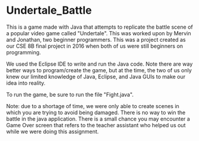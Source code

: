 # Undertale_Battle
This is a game made with Java that attempts to replicate the battle scene of a popular video game called "Undertale". This was worked upon by Mervin and Jonathan, two beginner programmers. This was a project created as our CSE 8B final project in 2016 when both of us were still beginners on programming.

We used the Eclipse IDE to write and run the Java code. Note there are way better ways to program/create the game, but at the time, the two of us only knew our limited knowledge of Java, Eclipse, and Java GUIs to make our idea into reality.

To run the game, be sure to run the file "Fight.java".

Note: due to a shortage of time, we were only able to create scenes in which you are trying to avoid being damaged. There is no way to win the battle in the java application. There is a small chance you may encounter a Game Over screen that refers to the teacher assistant who helped us out while we were doing this assignment.
